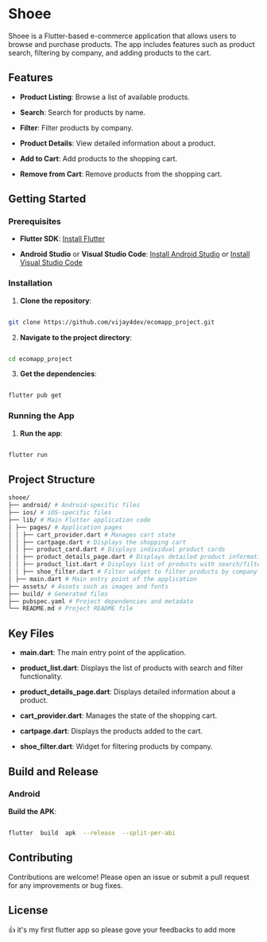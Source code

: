 # Shoee

Shoee is a Flutter-based e-commerce application that allows users to browse and purchase products. The app includes features such as product search, filtering by company, and adding products to the cart.

## Features

- **Product Listing**: Browse a list of available products.

- **Search**: Search for products by name.

- **Filter**: Filter products by company.

- **Product Details**: View detailed information about a product.

- **Add to Cart**: Add products to the shopping cart.

- **Remove from Cart**: Remove products from the shopping cart.

## Getting Started

### Prerequisites

- **Flutter SDK**: [Install Flutter](https://flutter.dev/docs/get-started/install)

- **Android Studio** or **Visual Studio Code**: [Install Android Studio](https://developer.android.com/studio) or [Install Visual Studio Code](https://code.visualstudio.com/)

### Installation

1. **Clone the repository**:

```sh

git clone https://github.com/vijay4dev/ecomapp_project.git

```

2. **Navigate to the project directory**:

```sh

cd ecomapp_project

```

3. **Get the dependencies**:

```sh

flutter pub get

```

### Running the App

1. **Run the app**:

```sh

flutter run

```

## Project Structure
```bash
shoee/ 
├── android/ # Android-specific files 
├── ios/ # iOS-specific files 
├── lib/ # Main Flutter application code 
│ ├── pages/ # Application pages 
│ │ ├── cart_provider.dart # Manages cart state 
│ │ ├── cartpage.dart # Displays the shopping cart 
│ │ ├── product_card.dart # Displays individual product cards 
│ │ ├── product_details_page.dart # Displays detailed product information 
│ │ ├── product_list.dart # Displays list of products with search/filter 
│ │ ├── shoe_filter.dart # Filter widget to filter products by company 
│ ├── main.dart # Main entry point of the application 
├── assets/ # Assets such as images and fonts 
├── build/ # Generated files 
├── pubspec.yaml # Project dependencies and metadata 
└── README.md # Project README file
```

## Key Files

- **main.dart**: The main entry point of the application.

- **product_list.dart**: Displays the list of products with search and filter functionality.

- **product_details_page.dart**: Displays detailed information about a product.

- **cart_provider.dart**: Manages the state of the shopping cart.

- **cartpage.dart**: Displays the products added to the cart.

- **shoe_filter.dart**: Widget for filtering products by company.

## Build and Release

### Android

**Build the APK**:

```sh

flutter  build  apk  --release  --split-per-abi

```

## Contributing

Contributions are welcome! Please open an issue or submit a pull request for any improvements or bug fixes.

## License

👍 it's my first flutter app so please gove your feedbacks to add more
